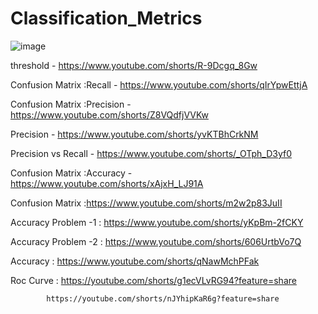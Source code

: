 # Classification_Metrics

![image](https://github.com/YouAITube/Classification_Metrics/assets/157230552/a241be23-2120-4037-8362-c29b7a887d19)

threshold - https://www.youtube.com/shorts/R-9Dcgq_8Gw

Confusion Matrix :Recall - https://www.youtube.com/shorts/qIrYpwEttjA

Confusion Matrix :Precision - https://www.youtube.com/shorts/Z8VQdfjVVKw

Precision - https://www.youtube.com/shorts/yvKTBhCrkNM

Precision vs Recall - https://www.youtube.com/shorts/_OTph_D3yf0

Confusion Matrix :Accuracy - https://www.youtube.com/shorts/xAjxH_LJ91A

Confusion Matrix :https://www.youtube.com/shorts/m2w2p83JuII

Accuracy Problem -1 : https://www.youtube.com/shorts/yKpBm-2fCKY

Accuracy Problem -2 :  https://www.youtube.com/shorts/606UrtbVo7Q

Accuracy : https://www.youtube.com/shorts/qNawMchPFak

Roc Curve : https://youtube.com/shorts/g1ecVLvRG94?feature=share

            https://youtube.com/shorts/nJYhipKaR6g?feature=share




